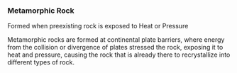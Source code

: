 ### Metamorphic Rock
Formed when preexisting rock is exposed to Heat or Pressure

Metamorphic rocks are formed at continental plate barriers, where energy from the collision or divergence of plates stressed the rock, exposing it to heat and pressure, causing the rock that is already there to recrystallize into different types of rock. 